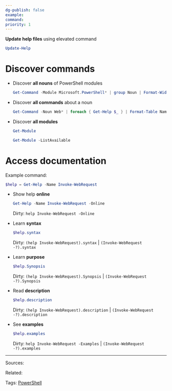 ```yaml
---
dg-publish: false
example: 
command: 
priority: 1
---
```

**Update help files** using elevated command
```powershell
Update-Help
```

# Discover commands

- Discover **all nouns** of PowerShell modules    
    ```powershell
    Get-Command -Module Microsoft.PowerShell* | group Noun | Format-Wide -AutoSize
    ```

- Discover **all commands** about a noun    
    ```powershell
    Get-Command -Noun Web* | foreach { Get-Help $_ } | Format-Table Name, Synopsis
    ```

- Discover **all modules**    
    ```powershell
    Get-Module
    ```
    ```powershell
    Get-Module -ListAvailable
    ```

# Access documentation

Example command:
```powershell
$help = Get-Help -Name Invoke-WebRequest
```

- Show help **online**    
    ```powershell
    Get-Help -Name Invoke-WebRequest -Online
    ```
    Dirty: `help Invoke-WebRequest -Online`

- Learn **syntax**    
    ```powershell
    $help.syntax
    ```
    Dirty: `(help Invoke-WebRequest).syntax` | `(Invoke-WebRequest -?).syntax`

- Learn **purpose**    
    ```powershell
    $help.Synopsis
    ```
    Dirty: `(help Invoke-WebRequest).Synopsis` | `(Invoke-WebRequest -?).Synopsis`

- Read **description**    
    ```powershell
    $help.description
    ```
    Dirty: `(help Invoke-WebRequest).description` | `(Invoke-WebRequest -?).description`  

- See **examples**    
    ```powershell
    $help.examples
    ```
    Dirty: `help Invoke-WebRequest -Examples` | `(Invoke-WebRequest -?).examples`  


---


Sources:

Related:

Tags:
[PowerShell](../PowerShell.md)